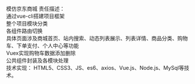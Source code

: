 模仿京东商城
责任描述：  
通过vue-cli搭建项目框架  
整个项目模块分类  
各组件路由切换  
具体页面涉及商城首页、站内搜索、动态列表展示、列表详情、商品分类、购物车、下单支付、个人中心等功能  
Vuex实现购物车数据添加删除  
公共组件封装及各模块处理  
技术实现： HTML5、CSS3、JS、es6、axios、Vue.js、Node.js、MySql等技术。  

